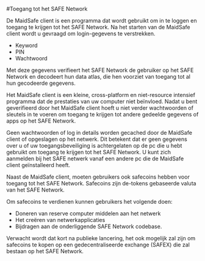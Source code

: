 #Toegang tot het SAFE Network

De MaidSafe client is een programma dat wordt gebruikt om in te loggen en toegang te krijgen tot het SAFE Network. Na het starten van de MaidSafe client wordt u gevraagd om login-gegevens te verstrekken.

* Keyword
* PIN
* Wachtwoord

Met deze gegevens verifieert het SAFE Network de gebruiker op het SAFE Network en decodeert hun data atlas, die hen voorziet van toegang tot al hun gecodeerde gegevens.

Het MaidSafe client is een kleine, cross-platform en niet-resource intensief programma dat de prestaties van uw computer niet beïnvloed. Nadat u bent geverifieerd door het MaidSafe client hoeft u niet verder wachtwoorden of sleutels in te voeren om toegang te krijgen tot andere gedeelde gegevens of apps op het SAFE Network.

Geen wachtwoorden of log in details worden gecached door de MaidSafe client of opgeslagen op het netwerk. Dit betekent dat er geen gegevens over u of uw toegangsbeveiliging is achtergelaten op de pc die u hebt gebruikt om toegang te krijgen tot het SAFE Network. U kunt zich aanmelden bij het SAFE netwerk vanaf een andere pc die de MaidSafe client geïnstalleerd heeft.

Naast de MaidSafe client, moeten gebruikers ook safecoins hebben voor toegang tot het SAFE Network. Safecoins zijn de-tokens gebaseerde valuta van het SAFE Network.

Om safecoins te verdienen kunnen gebruikers het volgende doen:

* Doneren van reserve computer middelen aan het netwerk
* Het creëren van netwerkapplicaties
* Bijdragen aan de onderliggende SAFE Network codebase.

Verwacht wordt dat kort na publieke lancering, het ook mogelijk zal zijn om safecoins te kopen op een gedecentraliseerde exchange (SAFEX) die zal bestaan op het SAFE Network.
